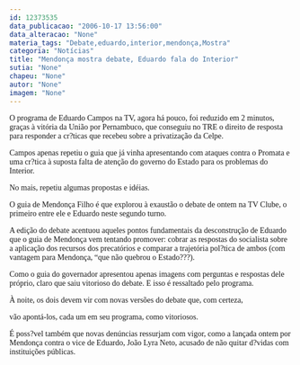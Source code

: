 ```yaml
---
id: 12373535
data_publicacao: "2006-10-17 13:56:00"
data_alteracao: "None"
materia_tags: "Debate,eduardo,interior,mendonça,Mostra"
categoria: "Notícias"
title: "Mendonça mostra debate, Eduardo fala do Interior"
sutia: "None"
chapeu: "None"
autor: "None"
imagem: "None"
---
```

<p><P><FONT face=Verdana>O programa de Eduardo Campos na TV, agora há pouco, foi reduzido em 2 minutos, graças à vitória da União por Pernambuco, que conseguiu no TRE o direito de resposta para&nbsp;responder a&nbsp;cr?ticas que recebeu sobre a privatização da Celpe.</FONT></P></p>
<p><P><FONT face=Verdana>Campos apenas repetiu o guia que já vinha apresentando com ataques contra o Promata e uma cr?tica à suposta falta de atenção do governo do Estado para os problemas do Interior.</FONT></P></p>
<p><P><FONT face=Verdana>No mais, repetiu algumas propostas e idéias.</FONT></P></p>
<p><P><FONT face=Verdana>O guia de Mendonça Filho é que explorou à exaustão o debate de ontem na TV Clube, o primeiro entre ele e Eduardo neste segundo turno.</FONT></P></p>
<p><P><FONT face=Verdana>A edição do debate acentuou aqueles pontos fundamentais da desconstrução de Eduardo que o guia de Mendonça vem tentando promover: cobrar as respostas do socialista sobre a aplicação dos recursos dos precatórios e comparar a trajetória pol?tica de ambos (com vantagem para Mendonça, “que não quebrou o Estado???).</FONT></P></p>
<p><P><FONT face=Verdana>Como o guia do governador apresentou apenas imagens com perguntas e respostas dele próprio, claro que saiu vitorioso do debate. E isso é ressaltado pelo programa.</FONT></P></p>
<p><P><FONT face=Verdana>À noite, os dois devem vir com novas versões do debate que, com certeza,</p>
<p> vão apontá-los, cada um em seu programa, como vitoriosos.</FONT></P></p>
<p><P><FONT face=Verdana>É poss?vel também que novas denúncias ressurjam com vigor, como a lançada ontem por Mendonça contra o vice de Eduardo, João Lyra Neto, acusado de não quitar d?vidas com instituições públicas.</FONT></P> </p>
